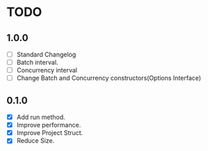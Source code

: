 # TODO

## 1.0.0

- [ ] Standard Changelog
- [ ] Batch interval.
- [ ] Concurrency interval
- [ ] Change Batch and Concurrency constructors(Options Interface)

## 0.1.0

- [x] Add run method.
- [x] Improve performance.
- [x] Improve Project Struct.
- [x] Reduce Size.
